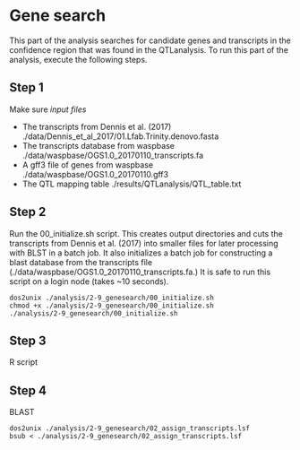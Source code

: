 # Gene search
This part of the analysis searches for candidate genes and transcripts in the confidence region that was found in the QTLanalysis. To run this part of the analysis, execute the following steps.
## Step 1
Make sure _input files_
* The transcripts from Dennis et al. (2017) ./data/Dennis_et_al_2017/01.Lfab.Trinity.denovo.fasta
* The transcripts database from waspbase ./data/waspbase/OGS1.0_20170110_transcripts.fa
* A gff3 file of genes from waspbase ./data/waspbase/OGS1.0_20170110.gff3
* The QTL mapping table ./results/QTLanalysis/QTL_table.txt

## Step 2
Run the 00_initialize.sh script. This creates output directories and cuts the transcripts from Dennis et al. (2017) into smaller files for later processing with BLST in a batch job. It also initializes a batch job for constructing a blast database from the transcripts file (./data/waspbase/OGS1.0_20170110_transcripts.fa.) It is safe to run this script on a login node (takes ~10 seconds).
```
dos2unix ./analysis/2-9_genesearch/00_initialize.sh
chmod +x ./analysis/2-9_genesearch/00_initialize.sh
./analysis/2-9_genesearch/00_initialize.sh
```
## Step 3
R script
## Step 4
BLAST
```
dos2unix ./analysis/2-9_genesearch/02_assign_transcripts.lsf
bsub < ./analysis/2-9_genesearch/02_assign_transcripts.lsf
```

